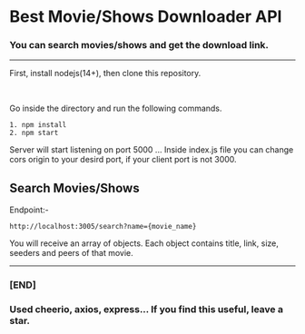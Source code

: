 # Best Movie/Shows Downloader API

### You can search movies/shows and get the download link.

<hr>

First, install nodejs(14+), then clone this repository.

<br>

Go inside the directory and run the following commands.

```
1. npm install
2. npm start
```

Server will start listening on port 5000 ... Inside index.js file you can change cors origin to your desird port, if your client port is not 3000.

## Search Movies/Shows

Endpoint:-

```
http://localhost:3005/search?name={movie_name}
```

You will receive an array of objects. Each object contains title, link, size, seeders and peers of that movie.

<hr>

### [END]

### Used cheerio, axios, express... If you find this useful, leave a star.
